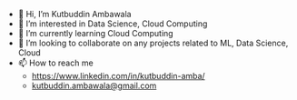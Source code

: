 - 👋 Hi, I’m Kutbuddin Ambawala
- 👀 I’m interested in Data Science, Cloud Computing
- 🌱 I’m currently learning Cloud Computing
- 💞️ I’m looking to collaborate on any projects related to ML, Data Science, Cloud 
- 📫 How to reach me
    - https://www.linkedin.com/in/kutbuddin-amba/
    - kutbuddin.ambawala@gmail.com

<!---
ExplorerKut/ExplorerKut is a ✨ special ✨ repository because its `README.md` (this file) appears on your GitHub profile.
You can click the Preview link to take a look at your changes.
--->
